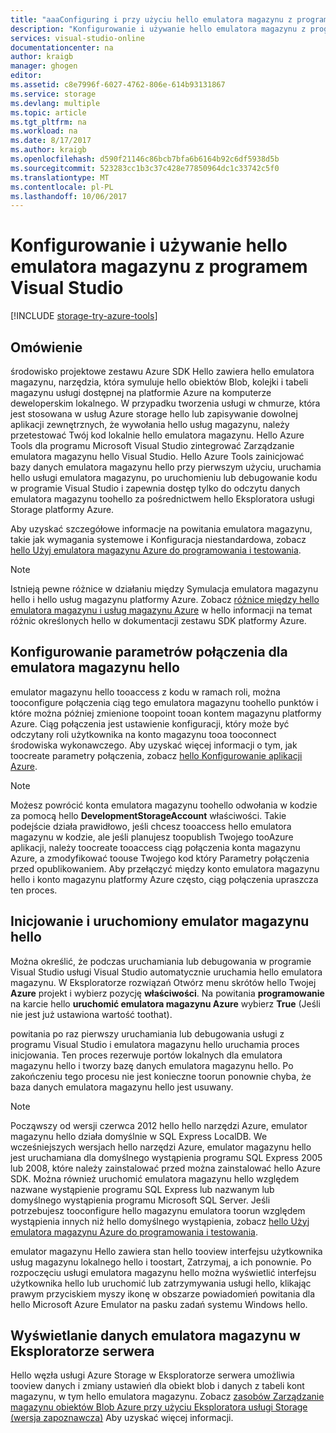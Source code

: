 ```yaml
---
title: "aaaConfiguring i przy użyciu hello emulatora magazynu z programem Visual Studio | Dokumentacja firmy Microsoft"
description: "Konfigurowanie i używanie hello emulatora magazynu z programem Visual Studio"
services: visual-studio-online
documentationcenter: na
author: kraigb
manager: ghogen
editor: 
ms.assetid: c8e7996f-6027-4762-806e-614b93131867
ms.service: storage
ms.devlang: multiple
ms.topic: article
ms.tgt_pltfrm: na
ms.workload: na
ms.date: 8/17/2017
ms.author: kraigb
ms.openlocfilehash: d590f21146c86bcb7bfa6b6164b92c6df5938d5b
ms.sourcegitcommit: 523283cc1b3c37c428e77850964dc1c33742c5f0
ms.translationtype: MT
ms.contentlocale: pl-PL
ms.lasthandoff: 10/06/2017
---
```

# <a name="configuring-and-using-hello-storage-emulator-with-visual-studio"></a>Konfigurowanie i używanie hello emulatora magazynu z programem Visual Studio
[!INCLUDE [storage-try-azure-tools](../includes/storage-try-azure-tools.md)]

## <a name="overview"></a>Omówienie
środowisko projektowe zestawu Azure SDK Hello zawiera hello emulatora magazynu, narzędzia, która symuluje hello obiektów Blob, kolejki i tabeli magazynu usługi dostępnej na platformie Azure na komputerze deweloperskim lokalnego. W przypadku tworzenia usługi w chmurze, która jest stosowana w usług Azure storage hello lub zapisywanie dowolnej aplikacji zewnętrznych, że wywołania hello usług magazynu, należy przetestować Twój kod lokalnie hello emulatora magazynu. Hello Azure Tools dla programu Microsoft Visual Studio zintegrować Zarządzanie emulatora magazynu hello Visual Studio. Hello Azure Tools zainicjować bazy danych emulatora magazynu hello przy pierwszym użyciu, uruchamia hello usługi emulatora magazynu, po uruchomieniu lub debugowanie kodu w programie Visual Studio i zapewnia dostęp tylko do odczytu danych emulatora magazynu toohello za pośrednictwem hello Eksploratora usługi Storage platformy Azure.

Aby uzyskać szczegółowe informacje na powitania emulatora magazynu, takie jak wymagania systemowe i Konfiguracja niestandardowa, zobacz [hello Użyj emulatora magazynu Azure do programowania i testowania](storage/common/storage-use-emulator.md).

> [!NOTE]
> Istnieją pewne różnice w działaniu między Symulacja emulatora magazynu hello i hello usług magazynu platformy Azure. Zobacz [różnice między hello emulatora magazynu i usług magazynu Azure](storage/common/storage-use-emulator.md) w hello informacji na temat różnic określonych hello w dokumentacji zestawu SDK platformy Azure.
> 
> 

## <a name="configuring-a-connection-string-for-hello-storage-emulator"></a>Konfigurowanie parametrów połączenia dla emulatora magazynu hello
emulator magazynu hello tooaccess z kodu w ramach roli, można tooconfigure połączenia ciąg tego emulatora magazynu toohello punktów i które można później zmienione toopoint tooan kontem magazynu platformy Azure. Ciąg połączenia jest ustawienie konfiguracji, który może być odczytany roli użytkownika na konto magazynu tooa tooconnect środowiska wykonawczego. Aby uzyskać więcej informacji o tym, jak toocreate parametry połączenia, zobacz [hello Konfigurowanie aplikacji Azure](https://msdn.microsoft.com/library/azure/2da5d6ce-f74d-45a9-bf6b-b3a60c5ef74e#BK_SettingsPage).

> [!NOTE]
> Możesz powrócić konta emulatora magazynu toohello odwołania w kodzie za pomocą hello **DevelopmentStorageAccount** właściwości. Takie podejście działa prawidłowo, jeśli chcesz tooaccess hello emulatora magazynu w kodzie, ale jeśli planujesz toopublish Twojego tooAzure aplikacji, należy toocreate tooaccess ciąg połączenia konta magazynu Azure, a zmodyfikować toouse Twojego kod który Parametry połączenia przed opublikowaniem. Aby przełączyć między konto emulatora magazynu hello i konto magazynu platformy Azure często, ciąg połączenia upraszcza ten proces.
> 
> 

## <a name="initializing-and-running-hello-storage-emulator"></a>Inicjowanie i uruchomiony emulator magazynu hello
Można określić, że podczas uruchamiania lub debugowania w programie Visual Studio usługi Visual Studio automatycznie uruchamia hello emulatora magazynu. W Eksploratorze rozwiązań Otwórz menu skrótów hello Twojej **Azure** projekt i wybierz pozycję **właściwości**. Na powitania **programowanie** na karcie hello **uruchomić emulatora magazynu Azure** wybierz **True** (Jeśli nie jest już ustawiona wartość toothat).

powitania po raz pierwszy uruchamiania lub debugowania usługi z programu Visual Studio i emulatora magazynu hello uruchamia proces inicjowania. Ten proces rezerwuje portów lokalnych dla emulatora magazynu hello i tworzy bazę danych emulatora magazynu hello. Po zakończeniu tego procesu nie jest konieczne toorun ponownie chyba, że baza danych emulatora magazynu hello jest usuwany.

> [!NOTE]
> Począwszy od wersji czerwca 2012 hello hello narzędzi Azure, emulator magazynu hello działa domyślnie w SQL Express LocalDB. We wcześniejszych wersjach hello narzędzi Azure, emulator magazynu hello jest uruchamiana dla domyślnego wystąpienia programu SQL Express 2005 lub 2008, które należy zainstalować przed można zainstalować hello Azure SDK. Można również uruchomić emulatora magazynu hello względem nazwane wystąpienie programu SQL Express lub nazwanym lub domyślnego wystąpienia programu Microsoft SQL Server. Jeśli potrzebujesz tooconfigure hello magazynu emulatora toorun względem wystąpienia innych niż hello domyślnego wystąpienia, zobacz [hello Użyj emulatora magazynu Azure do programowania i testowania](storage/common/storage-use-emulator.md).
> 
> 

emulator magazynu Hello zawiera stan hello tooview interfejsu użytkownika usług magazynu lokalnego hello i toostart, Zatrzymaj, a ich ponownie. Po rozpoczęciu usługi emulatora magazynu hello można wyświetlić interfejsu użytkownika hello lub uruchomić lub zatrzymywania usługi hello, klikając prawym przyciskiem myszy ikonę w obszarze powiadomień powitania dla hello Microsoft Azure Emulator na pasku zadań systemu Windows hello.

## <a name="viewing-storage-emulator-data-in-server-explorer"></a>Wyświetlanie danych emulatora magazynu w Eksploratorze serwera
Hello węzła usługi Azure Storage w Eksploratorze serwera umożliwia tooview danych i zmiany ustawień dla obiekt blob i danych z tabeli kont magazynu, w tym hello emulatora magazynu. Zobacz [zasobów Zarządzanie magazynu obiektów Blob Azure przy użyciu Eksploratora usługi Storage (wersja zapoznawcza)](https://docs.microsoft.com/azure/vs-azure-tools-storage-explorer-blobs) Aby uzyskać więcej informacji.

